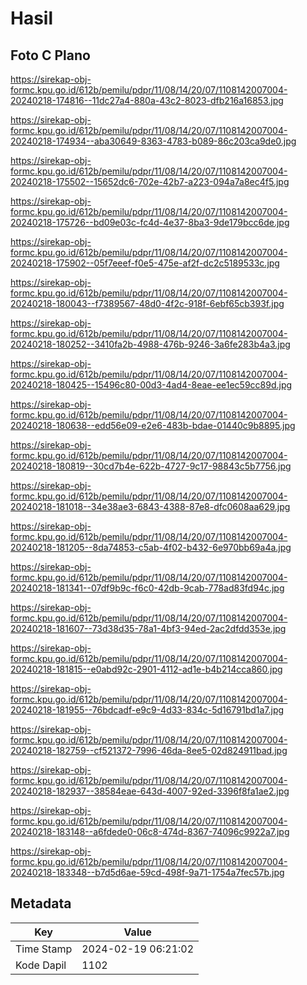 # Hasil

## Foto C Plano

https://sirekap-obj-formc.kpu.go.id/612b/pemilu/pdpr/11/08/14/20/07/1108142007004-20240218-174816--11dc27a4-880a-43c2-8023-dfb216a16853.jpg

https://sirekap-obj-formc.kpu.go.id/612b/pemilu/pdpr/11/08/14/20/07/1108142007004-20240218-174934--aba30649-8363-4783-b089-86c203ca9de0.jpg

https://sirekap-obj-formc.kpu.go.id/612b/pemilu/pdpr/11/08/14/20/07/1108142007004-20240218-175502--15652dc6-702e-42b7-a223-094a7a8ec4f5.jpg

https://sirekap-obj-formc.kpu.go.id/612b/pemilu/pdpr/11/08/14/20/07/1108142007004-20240218-175726--bd09e03c-fc4d-4e37-8ba3-9de179bcc6de.jpg

https://sirekap-obj-formc.kpu.go.id/612b/pemilu/pdpr/11/08/14/20/07/1108142007004-20240218-175902--05f7eeef-f0e5-475e-af2f-dc2c5189533c.jpg

https://sirekap-obj-formc.kpu.go.id/612b/pemilu/pdpr/11/08/14/20/07/1108142007004-20240218-180043--f7389567-48d0-4f2c-918f-6ebf65cb393f.jpg

https://sirekap-obj-formc.kpu.go.id/612b/pemilu/pdpr/11/08/14/20/07/1108142007004-20240218-180252--3410fa2b-4988-476b-9246-3a6fe283b4a3.jpg

https://sirekap-obj-formc.kpu.go.id/612b/pemilu/pdpr/11/08/14/20/07/1108142007004-20240218-180425--15496c80-00d3-4ad4-8eae-ee1ec59cc89d.jpg

https://sirekap-obj-formc.kpu.go.id/612b/pemilu/pdpr/11/08/14/20/07/1108142007004-20240218-180638--edd56e09-e2e6-483b-bdae-01440c9b8895.jpg

https://sirekap-obj-formc.kpu.go.id/612b/pemilu/pdpr/11/08/14/20/07/1108142007004-20240218-180819--30cd7b4e-622b-4727-9c17-98843c5b7756.jpg

https://sirekap-obj-formc.kpu.go.id/612b/pemilu/pdpr/11/08/14/20/07/1108142007004-20240218-181018--34e38ae3-6843-4388-87e8-dfc0608aa629.jpg

https://sirekap-obj-formc.kpu.go.id/612b/pemilu/pdpr/11/08/14/20/07/1108142007004-20240218-181205--8da74853-c5ab-4f02-b432-6e970bb69a4a.jpg

https://sirekap-obj-formc.kpu.go.id/612b/pemilu/pdpr/11/08/14/20/07/1108142007004-20240218-181341--07df9b9c-f6c0-42db-9cab-778ad83fd94c.jpg

https://sirekap-obj-formc.kpu.go.id/612b/pemilu/pdpr/11/08/14/20/07/1108142007004-20240218-181607--73d38d35-78a1-4bf3-94ed-2ac2dfdd353e.jpg

https://sirekap-obj-formc.kpu.go.id/612b/pemilu/pdpr/11/08/14/20/07/1108142007004-20240218-181815--e0abd92c-2901-4112-ad1e-b4b214cca860.jpg

https://sirekap-obj-formc.kpu.go.id/612b/pemilu/pdpr/11/08/14/20/07/1108142007004-20240218-181955--76bdcadf-e9c9-4d33-834c-5d16791bd1a7.jpg

https://sirekap-obj-formc.kpu.go.id/612b/pemilu/pdpr/11/08/14/20/07/1108142007004-20240218-182759--cf521372-7996-46da-8ee5-02d824911bad.jpg

https://sirekap-obj-formc.kpu.go.id/612b/pemilu/pdpr/11/08/14/20/07/1108142007004-20240218-182937--38584eae-643d-4007-92ed-3396f8fa1ae2.jpg

https://sirekap-obj-formc.kpu.go.id/612b/pemilu/pdpr/11/08/14/20/07/1108142007004-20240218-183148--a6fdede0-06c8-474d-8367-74096c9922a7.jpg

https://sirekap-obj-formc.kpu.go.id/612b/pemilu/pdpr/11/08/14/20/07/1108142007004-20240218-183348--b7d5d6ae-59cd-498f-9a71-1754a7fec57b.jpg


## Metadata

| Key        | Value               |
| ---------- | ------------------- |
| Time Stamp | 2024-02-19 06:21:02 |
| Kode Dapil | 1102                |




